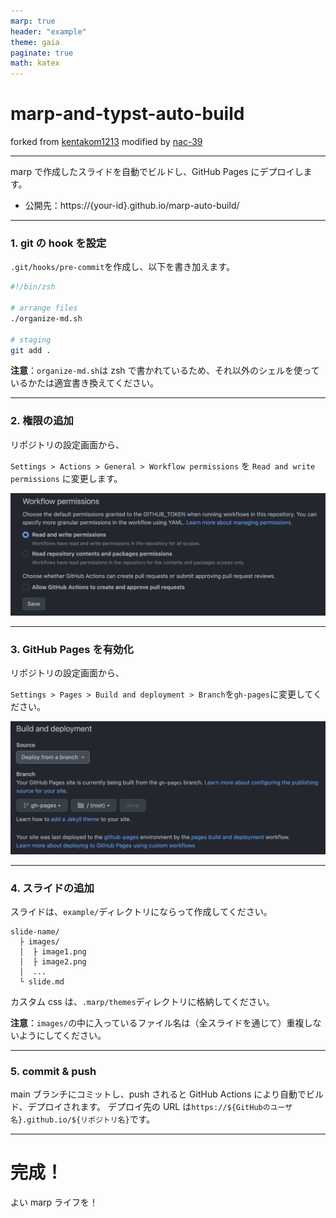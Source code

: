 ```yaml
---
marp: true
header: "example"
theme: gaia
paginate: true
math: katex
---
```


# marp-and-typst-auto-build

forked from [kentakom1213](https://github.com/kentakom1213/)
modified by [nac-39](https://github.com/nac-39/)

<hr>

marp で作成したスライドを自動でビルドし、GitHub Pages にデプロイします。

- 公開先：https://{your-id}.github.io/marp-auto-build/

---

### 1. git の hook を設定

`.git/hooks/pre-commit`を作成し、以下を書き加えます。

```sh
#!/bin/zsh

# arrange files
./organize-md.sh

# staging
git add .
```

**注意**：`organize-md.sh`は zsh で書かれているため、それ以外のシェルを使っているかたは適宜書き換えてください。

---

### 2. 権限の追加

リポジトリの設定画面から、

`Settings > Actions > General > Workflow permissions` を `Read and write permissions` に変更します。

![w:800](images/example_permission.png)

---

### 3. GitHub Pages を有効化

リポジトリの設定画面から、

`Settings > Pages > Build and deployment > Branch`を`gh-pages`に変更してください。

![w:700](images/example_pages.png)

---

### 4. スライドの追加

スライドは、`example/`ディレクトリにならって作成してください。

```
slide-name/
  ├ images/
  │  ├ image1.png
  │  ├ image2.png
  │  ...
  └ slide.md
```

カスタム css は、`.marp/themes`ディレクトリに格納してください。

**注意**：`images/`の中に入っているファイル名は（全スライドを通じて）重複しないようにしてください。

---

### 5. commit & push

main ブランチにコミットし、push されると GitHub Actions により自動でビルド、デプロイされます。
デプロイ先の URL は`https://${GitHubのユーザ名}.github.io/${リポジトリ名}`です。

---

# 完成！

よい marp ライフを！

<!-- mermaid.js -->
<script src="https://unpkg.com/mermaid@8.1.0/dist/mermaid.min.js"></script>
<script>mermaid.initialize({startOnLoad:true});</script>

